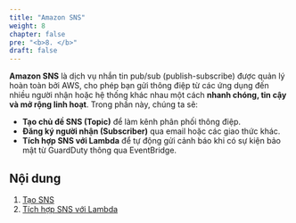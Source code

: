 ```yaml
---
title: "Amazon SNS"
weight: 8
chapter: false
pre: "<b>8. </b>"
draft: false
---
```


**Amazon SNS** là dịch vụ nhắn tin pub/sub (publish-subscribe) được quản lý hoàn toàn bởi AWS, cho phép bạn gửi thông điệp từ các ứng dụng đến nhiều người nhận hoặc hệ thống khác nhau một cách **nhanh chóng, tin cậy và mở rộng linh hoạt**.
Trong phần này, chúng ta sẽ:
- **Tạo chủ đề SNS (Topic)** để làm kênh phân phối thông điệp.
- **Đăng ký người nhận (Subscriber)** qua email hoặc các giao thức khác.
- **Tích hợp SNS với Lambda** để tự động gửi cảnh báo khi có sự kiện bảo mật từ GuardDuty thông qua EventBridge.
## Nội dung
1. [Tạo SNS](8.1-CreateSNS/)
2. [Tích hợp SNS với Lambda](8.2-IntegrateWithLambda/)
